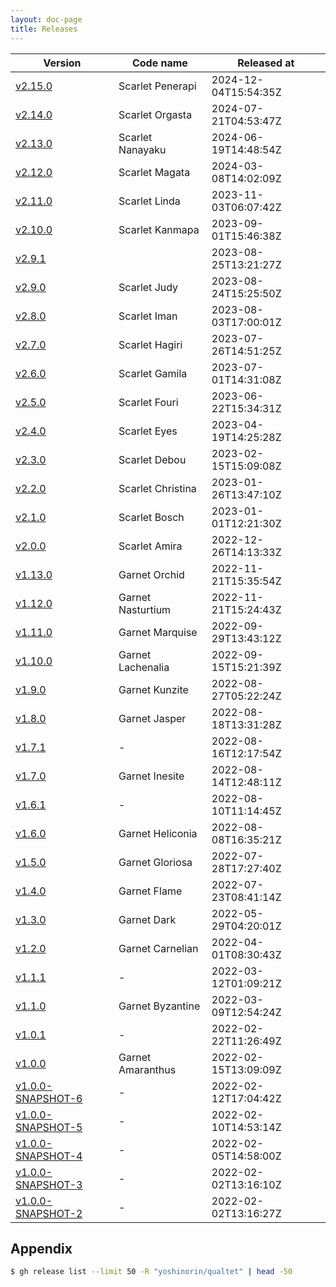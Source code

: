 ```yaml
---
layout: doc-page
title: Releases
---
```


| Version | Code name | Released at |
| --- | --- | --- |
| [v2.15.0](https://github.com/yoshinorin/qualtet/releases/tag/v2.15.0)                      | Scarlet Penerapi         | 2024-12-04T15:54:35Z   |
| [v2.14.0](https://github.com/yoshinorin/qualtet/releases/tag/v2.14.0)                      | Scarlet Orgasta          | 2024-07-21T04:53:47Z   |
| [v2.13.0](https://github.com/yoshinorin/qualtet/releases/tag/v2.13.0)                      | Scarlet Nanayaku         | 2024-06-19T14:48:54Z   |
| [v2.12.0](https://github.com/yoshinorin/qualtet/releases/tag/v2.12.0)                      | Scarlet Magata           | 2024-03-08T14:02:09Z   |
| [v2.11.0](https://github.com/yoshinorin/qualtet/releases/tag/v2.11.0)                      | Scarlet Linda            | 2023-11-03T06:07:42Z   |
| [v2.10.0](https://github.com/yoshinorin/qualtet/releases/tag/v2.10.0)                      | Scarlet Kanmapa          | 2023-09-01T15:46:38Z   |
| [v2.9.1](https://github.com/yoshinorin/qualtet/releases/tag/v2.9.1)                        |                          | 2023-08-25T13:21:27Z   |
| [v2.9.0](https://github.com/yoshinorin/qualtet/releases/tag/v2.9.0)                        | Scarlet Judy             | 2023-08-24T15:25:50Z   |
| [v2.8.0](https://github.com/yoshinorin/qualtet/releases/tag/v2.8.0)                        | Scarlet Iman             | 2023-08-03T17:00:01Z   |
| [v2.7.0](https://github.com/yoshinorin/qualtet/releases/tag/v2.7.0)                        | Scarlet Hagiri           | 2023-07-26T14:51:25Z   |
| [v2.6.0](https://github.com/yoshinorin/qualtet/releases/tag/v2.6.0)                        | Scarlet Gamila           | 2023-07-01T14:31:08Z   |
| [v2.5.0](https://github.com/yoshinorin/qualtet/releases/tag/v2.5.0)                        | Scarlet Fouri            | 2023-06-22T15:34:31Z   |
| [v2.4.0](https://github.com/yoshinorin/qualtet/releases/tag/v2.4.0)                        | Scarlet Eyes             | 2023-04-19T14:25:28Z   |
| [v2.3.0](https://github.com/yoshinorin/qualtet/releases/tag/v2.3.0)                        | Scarlet Debou            | 2023-02-15T15:09:08Z   |
| [v2.2.0](https://github.com/yoshinorin/qualtet/releases/tag/v2.2.0)                        | Scarlet Christina        | 2023-01-26T13:47:10Z   |
| [v2.1.0](https://github.com/yoshinorin/qualtet/releases/tag/v2.1.0)                        | Scarlet Bosch            | 2023-01-01T12:21:30Z   |
| [v2.0.0](https://github.com/yoshinorin/qualtet/releases/tag/v2.0.0)                        | Scarlet Amira            | 2022-12-26T14:13:33Z   |
| [v1.13.0](https://github.com/yoshinorin/qualtet/releases/tag/v1.13.0)                      | Garnet Orchid            | 2022-11-21T15:35:54Z   |
| [v1.12.0](https://github.com/yoshinorin/qualtet/releases/tag/v1.12.0)                      | Garnet Nasturtium        | 2022-11-21T15:24:43Z   |
| [v1.11.0](https://github.com/yoshinorin/qualtet/releases/tag/v1.11.0)                      | Garnet Marquise          | 2022-09-29T13:43:12Z   |
| [v1.10.0](https://github.com/yoshinorin/qualtet/releases/tag/v1.10.0)                      | Garnet Lachenalia        | 2022-09-15T15:21:39Z   |
| [v1.9.0](https://github.com/yoshinorin/qualtet/releases/tag/v1.9.0)                        | Garnet Kunzite           | 2022-08-27T05:22:24Z   |
| [v1.8.0](https://github.com/yoshinorin/qualtet/releases/tag/v1.8.0)                        | Garnet Jasper            | 2022-08-18T13:31:28Z   |
| [v1.7.1](https://github.com/yoshinorin/qualtet/releases/tag/v1.7.1)                        | -                        | 2022-08-16T12:17:54Z   |
| [v1.7.0](https://github.com/yoshinorin/qualtet/releases/tag/v1.7.0)                        | Garnet Inesite           | 2022-08-14T12:48:11Z   |
| [v1.6.1](https://github.com/yoshinorin/qualtet/releases/tag/v1.6.1)                        | -                        | 2022-08-10T11:14:45Z   |
| [v1.6.0](https://github.com/yoshinorin/qualtet/releases/tag/v1.6.0)                        | Garnet Heliconia         | 2022-08-08T16:35:21Z   |
| [v1.5.0](https://github.com/yoshinorin/qualtet/releases/tag/v1.5.0)                        | Garnet Gloriosa          | 2022-07-28T17:27:40Z   |
| [v1.4.0](https://github.com/yoshinorin/qualtet/releases/tag/v1.4.0)                        | Garnet Flame             | 2022-07-23T08:41:14Z   |
| [v1.3.0](https://github.com/yoshinorin/qualtet/releases/tag/v1.3.0)                        | Garnet Dark              | 2022-05-29T04:20:01Z   |
| [v1.2.0](https://github.com/yoshinorin/qualtet/releases/tag/v1.2.0)                        | Garnet Carnelian         | 2022-04-01T08:30:43Z   |
| [v1.1.1](https://github.com/yoshinorin/qualtet/releases/tag/v1.1.1)                        | -                        | 2022-03-12T01:09:21Z   |
| [v1.1.0](https://github.com/yoshinorin/qualtet/releases/tag/v1.1.0)                        | Garnet Byzantine         | 2022-03-09T12:54:24Z   |
| [v1.0.1](https://github.com/yoshinorin/qualtet/releases/tag/v1.0.1)                        | -                        | 2022-02-22T11:26:49Z   |
| [v1.0.0](https://github.com/yoshinorin/qualtet/releases/tag/v1.0.0)                        | Garnet Amaranthus        | 2022-02-15T13:09:09Z   |
| [v1.0.0-SNAPSHOT-6](https://github.com/yoshinorin/qualtet/releases/tag/v1.0.0-SNAPSHOT-6)  | -                        | 2022-02-12T17:04:42Z   |
| [v1.0.0-SNAPSHOT-5](https://github.com/yoshinorin/qualtet/releases/tag/v1.0.0-SNAPSHOT-5)  | -                        | 2022-02-10T14:53:14Z   |
| [v1.0.0-SNAPSHOT-4](https://github.com/yoshinorin/qualtet/releases/tag/v1.0.0-SNAPSHOT-4)  | -                        | 2022-02-05T14:58:00Z   |
| [v1.0.0-SNAPSHOT-3](https://github.com/yoshinorin/qualtet/releases/tag/v1.0.0-SNAPSHOT-3)  | -                        | 2022-02-02T13:16:10Z   |
| [v1.0.0-SNAPSHOT-2](https://github.com/yoshinorin/qualtet/releases/tag/v1.0.0-SNAPSHOT-2)  | -                        | 2022-02-02T13:16:27Z   |


## Appendix

```sh
$ gh release list --limit 50 -R "yoshinorin/qualtet" | head -50
```
